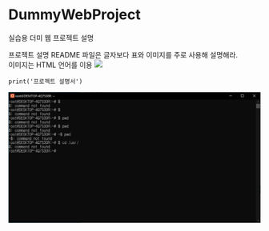 # DummyWebProject
실습용 더미 웹 프로젝트 설명

프로젝트 설명 README 파일은 글자보다 표와 이미지를 주로 사용해 설명해라.
<br>
이미지는 HTML 언어를 이용 <img src = '파일위치/파일명'>


```
print('프로젝트 설명서')
```

<img src='images/캡처.JPG'>
